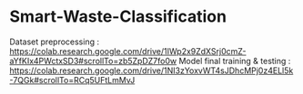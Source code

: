 # Smart-Waste-Classification

Dataset preprocessing :
https://colab.research.google.com/drive/1IWp2x9ZdXSrj0cmZ-aYfKIx4PWctxSD3#scrollTo=zb5ZpDZ7fo0w
Model final training & testing :
https://colab.research.google.com/drive/1NI3zYoxvWT4sJDhcMPj0z4ELl5k-7QGk#scrollTo=RCq5UFtLmMvJ
